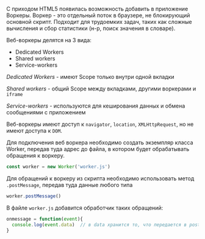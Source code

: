 С приходом HTML5 появилась возможность добавить в приложение Воркеры.
Воркер - это отдельный поток  в браузере, не блокирующий основной скрипт. Подходит для трудоемких задач, таких как сложные вычисления и сбор статистики (н-р, поиск значения в словаре). 

Веб-воркеры делятся на 3 вида:
-  Dedicated Workers
- Shared workers
-  Service-workers


_Dedicated Workers_ - имеют Scope только внутри одной вкладки

_Shared workers_ - общий Scope между вкладками, другими воркерами и  `iframe`

_Service-workers_ - используются для кеширования данных и обмена сообщениями  с приложением

Веб-воркеры имеют доступ к `navigator`, `location`, `XMLHttpRequest`, но не имеют доступа к `DOM`. 

Для подключения веб воркера необходимо создать экземпляр класса Worker, передав туда адрес до файла, в котором будет обрабатывать обращения к воркеру.
```ts
const worker = new Worker('worker.js')
```

Для обращений к воркеру из скрипта необходимо использовать метод `.postMessage`, передав туда данные любого типа

```ts
worker.postMessage()
```

В файле `worker.js` добавится обработчик таких обращений:
```js
onmessage = function(event){
  console.log(event.data)  // в data хранится то, что передается в postMessage()
}
```
